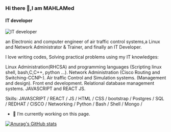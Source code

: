 ### Hi there 👋,I am MAHLAMed
#### IT developer
![IT developer](https://media-exp1.licdn.com/dms/image/D4D16AQFCp2YSqCwioA/profile-displaybackgroundimage-shrink_200_800/0/1661907850781?e=1667433600&v=beta&t=R6zRC1kFaQqVJXnhHhAXMmZ6DMJnvQYBciCwUTcQkxg)

an Electronic and computer engineer of air traffic control systems,a Linux and Network Administrator & Trainer, and finally an IT Developer.

I love writing codes, Solving practical problems using my IT knowledges:

Linux Administration(RHCSA) and programming languages (Scripting linux shell, bash,C,C++, python ...).
Network Administration (Cisco Routing and Switching-CCNP-).
Air traffic Control and Simulation systems. (Management and design).
Front end development.
Relational database management systems.
JAVASCRIPT and REACT JS.

Skills: JAVASCRIPT / REACT / JS / HTML / CSS / bootstrap / Postgres / SQL / REDHAT / CISCO / Networking / Python / Bash / Shell / Mongo /

- 🔭 I’m currently working on this page. 






[![Anurag's GitHub stats](https://github-readme-stats.vercel.app/api?username=MAHLAMed)](https://github.com/anuraghazra/github-readme-stats)



<!--
**MAHLAMed/MAHLAMed** is a ✨ _special_ ✨ repository because its `README.md` (this file) appears on your GitHub profile.

Here are some ideas to get you started:

- 🔭 I’m currently working on ...
- 🌱 I’m currently learning ...
- 👯 I’m looking to collaborate on ...
- 🤔 I’m looking for help with ...
- 💬 Ask me about ...
- 📫 How to reach me: ...
- 😄 Pronouns: ...
- ⚡ Fun fact: ...
-->
